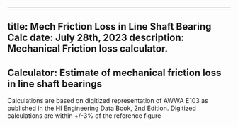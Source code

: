 -----
title: Mech Friction Loss in Line Shaft Bearing Calc
date: July 28th, 2023
description: Mechanical Friction loss calculator.
-----
## Calculator: Estimate of mechanical friction loss in line shaft bearings
<mechanical-friction-loss-calculator/>

Calculations are based on digitized representation of AWWA E103 as published in the HI Engineering Data Book, 2nd Edition. Digitized calculations are within +/-3% of the reference figure
